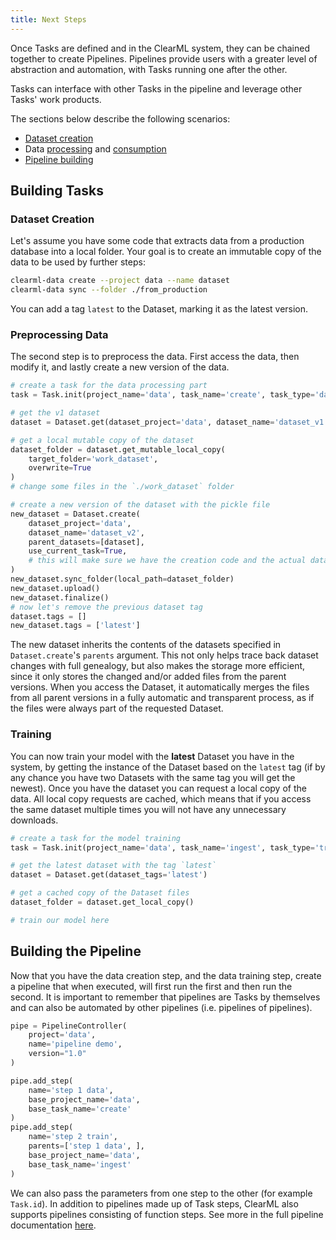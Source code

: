 ```yaml
---
title: Next Steps
---
```


Once Tasks are defined and in the ClearML system, they can be chained together to create Pipelines.
Pipelines provide users with a greater level of abstraction and automation, with Tasks running one after the other.

Tasks can interface with other Tasks in the pipeline and leverage other Tasks' work products.

The sections below describe the following scenarios: 
* [Dataset creation](#dataset-creation)
* Data [processing](#preprocessing-data) and [consumption](#training)  
* [Pipeline building](#building-the-pipeline)


## Building Tasks
### Dataset Creation

Let's assume you have some code that extracts data from a production database into a local folder.
Your goal is to create an immutable copy of the data to be used by further steps:

```bash
clearml-data create --project data --name dataset
clearml-data sync --folder ./from_production 
```

You can add a tag `latest` to the Dataset, marking it as the latest version.

### Preprocessing Data
The second step is to preprocess the data. First access the data, then modify it,
and lastly create a new version of the data.

```python
# create a task for the data processing part
task = Task.init(project_name='data', task_name='create', task_type='data_processing')

# get the v1 dataset
dataset = Dataset.get(dataset_project='data', dataset_name='dataset_v1')

# get a local mutable copy of the dataset
dataset_folder = dataset.get_mutable_local_copy(
    target_folder='work_dataset', 
    overwrite=True
)
# change some files in the `./work_dataset` folder

# create a new version of the dataset with the pickle file
new_dataset = Dataset.create(
    dataset_project='data', 
    dataset_name='dataset_v2', 
    parent_datasets=[dataset], 
    use_current_task=True,  
    # this will make sure we have the creation code and the actual dataset artifacts on the same Task
)
new_dataset.sync_folder(local_path=dataset_folder)
new_dataset.upload()
new_dataset.finalize()
# now let's remove the previous dataset tag
dataset.tags = []
new_dataset.tags = ['latest']
```

The new dataset inherits the contents of the datasets specified in `Dataset.create`'s `parents` argument.
This not only helps trace back dataset changes with full genealogy, but also makes the storage more efficient,
since it only stores the changed and/or added files from the parent versions.
When you access the Dataset, it automatically merges the files from all parent versions 
in a fully automatic and transparent process, as if the files were always part of the requested Dataset.

### Training
You can now train your model with the **latest** Dataset you have in the system, by getting the instance of the Dataset 
based on the `latest` tag 
(if by any chance you have two Datasets with the same tag you will get the newest).
Once you have the dataset you can request a local copy of the data. All local copy requests are cached,
which means that if you access the same dataset multiple times you will not have any unnecessary downloads.

```python
# create a task for the model training
task = Task.init(project_name='data', task_name='ingest', task_type='training')

# get the latest dataset with the tag `latest`
dataset = Dataset.get(dataset_tags='latest')

# get a cached copy of the Dataset files 
dataset_folder = dataset.get_local_copy()

# train our model here
```

## Building the Pipeline

Now that you have the data creation step, and the data training step, create a pipeline that when executed,
will first run the first and then run the second.
It is important to remember that pipelines are Tasks by themselves and can also be automated by other pipelines (i.e. pipelines of pipelines).

```python
pipe = PipelineController(
    project='data', 
    name='pipeline demo',
    version="1.0"
)

pipe.add_step(
    name='step 1 data',
    base_project_name='data', 
    base_task_name='create'  
)
pipe.add_step(
    name='step 2 train', 
    parents=['step 1 data', ],
    base_project_name='data', 
    base_task_name='ingest'
)
```

We can also pass the parameters from one step to the other (for example `Task.id`).
In addition to pipelines made up of Task steps, ClearML also supports pipelines consisting of function steps. See more in the 
full pipeline documentation [here](../../pipelines/pipelines.md).
